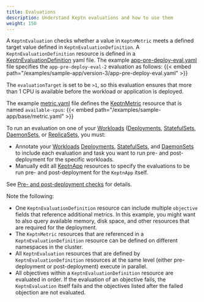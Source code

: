 ```yaml
---
title: Evaluations
description: Understand Keptn evaluations and how to use them
weight: 150
---
```

A `KeptnEvaluation` checks whether a value in `KeptnMetric` meets a defined target value defined in `KeptnEvaluationDefinition`.
A `KeptnEvaluationDefinition` resource is defined in a
[KeptnEvaluationDefinition](../yaml-crd-ref/evaluationdefinition.md)
yaml file.
The example
[app-pre-deploy-eval.yaml](https://github.com/keptn/lifecycle-toolkit/blob/main/examples/sample-app/version-3/app-pre-deploy-eval.yaml)
file specifies the `app-pre-deploy-eval-2` evaluation as follows:
{{< embed path="/examples/sample-app/version-3/app-pre-deploy-eval.yaml" >}}

The `evaluationTarget` is set to be `>1`,
so this evaluation ensures that more than 1 CPU is available
before the workload or application is deployed.

The example
[metric.yaml](https://github.com/keptn/lifecycle-toolkit/blob/main/examples/sample-app/base/metric.yaml)
file defines the
[KeptnMetric](../yaml-crd-ref/metric.md) resource
that is named  `available-cpus`:
{{< embed path="/examples/sample-app/base/metric.yaml" >}}

To run an evaluation on one of your
[Workloads](https://kubernetes.io/docs/concepts/workloads/)
([Deployments](https://kubernetes.io/docs/concepts/workloads/controllers/deployment/),
[StatefulSets](https://kubernetes.io/docs/concepts/workloads/controllers/statefulset/),
[DaemonSets](https://kubernetes.io/docs/concepts/workloads/controllers/daemonset/),
or
[ReplicaSets](https://kubernetes.io/docs/concepts/workloads/controllers/replicaset/),
you must:

* Annotate your [Workloads](https://kubernetes.io/docs/concepts/workloads/)
  [Deployments](https://kubernetes.io/docs/concepts/workloads/controllers/deployment/),
  [StatefulSets](https://kubernetes.io/docs/concepts/workloads/controllers/statefulset/),
  and
  [DaemonSets](https://kubernetes.io/docs/concepts/workloads/controllers/daemonset/)
  to include each evaluation and task you want to run
  pre- and post-deployment for the specific workloads.
* Manually edit all
  [KeptnApp](../yaml-crd-ref/app.md) resources
  to specify the evaluations to be run
  pre- and post-deployment for the `KeptnApp` itself.

See [Pre- and post-deployment checks](../implementing/integrate/#pre--and-post-deployment-checks)
for details.

Note the following:

* One `KeptnEvaluationDefinition` resource can include
  multiple `objective` fields that reference additional metrics.
  In this example, you might want to also query
  available memory, disk space, and other resources
  that are required for the deployment.
* The `KeptnMetric` resources that are referenced
  in a `KeptnEvaluationDefinition` resource
  can be defined on different namespaces in the cluster.
* All `KeptnEvaluation` resources
  that are defined by `KeptnEvaluationDefinition` resources at the same level
  (either pre-deployment or post-deployment)
  execute in parallel.
* All objectives within a `KeptnEvaluationDefinition` resource
  are evaluated in order.
  If the evaluation of an objective fails,
  the `KeptnEvaluation` itself fails
  and the objectives listed after the failed objection
  are not evaluated.
